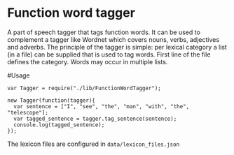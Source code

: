 Function word tagger
==============
A part of speech tagger that tags function words. It can be used to complement a tagger like Wordnet which covers nouns, verbs, adjectives and adverbs. The principle of the tagger is simple: per lexical category a list (in a file) can be supplied that is used to tag words. First line of the file defines the category. Words may occur in multiple lists.

#Usage
```
var Tagger = require("./lib/FunctionWordTagger");

new Tagger(function(tagger){
  var sentence = ["I", "see", "the", "man", "with", "the", "telescope"];
  var tagged_sentence = tagger.tag_sentence(sentence);
  console.log(tagged_sentence);
});
```

The lexicon files are configured in <code>data/lexicon_files.json</code>